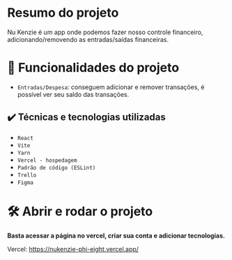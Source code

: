 # Resumo do projeto
Nu Kenzie é um app onde podemos fazer nosso controle financeiro, adicionando/removendo as entradas/saídas financeiras.

# :hammer: Funcionalidades do projeto

- `Entradas/Despesa`: conseguem adicionar e remover transações, é possível ver seu saldo das transações.

## ✔️ Técnicas e tecnologias utilizadas

- ``React``
- ``Vite``
- ``Yarn``
- ``Vercel - hospedagem``
- ``Padrão de código (ESLint)``
- ``Trello``
- ``Figma``

# 🛠️ Abrir e rodar o projeto

**Basta acessar a página no vercel, criar sua conta e adicionar tecnologias.**

Vercel: https://nukenzie-phi-eight.vercel.app/
